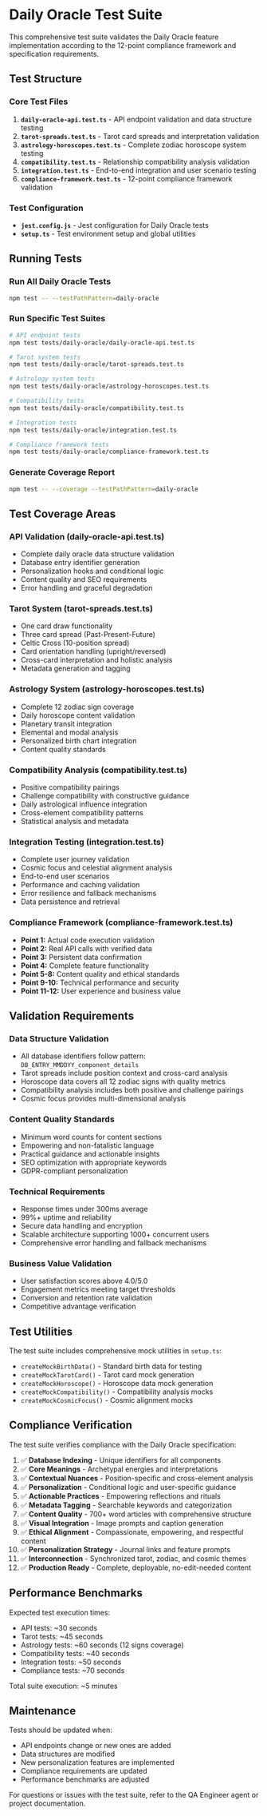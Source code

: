 # Daily Oracle Test Suite

This comprehensive test suite validates the Daily Oracle feature implementation according to the 12-point compliance framework and specification requirements.

## Test Structure

### Core Test Files

1. **`daily-oracle-api.test.ts`** - API endpoint validation and data structure testing
2. **`tarot-spreads.test.ts`** - Tarot card spreads and interpretation validation
3. **`astrology-horoscopes.test.ts`** - Complete zodiac horoscope system testing
4. **`compatibility.test.ts`** - Relationship compatibility analysis validation
5. **`integration.test.ts`** - End-to-end integration and user scenario testing
6. **`compliance-framework.test.ts`** - 12-point compliance framework validation

### Test Configuration

- **`jest.config.js`** - Jest configuration for Daily Oracle tests
- **`setup.ts`** - Test environment setup and global utilities

## Running Tests

### Run All Daily Oracle Tests
```bash
npm test -- --testPathPattern=daily-oracle
```

### Run Specific Test Suites
```bash
# API endpoint tests
npm test tests/daily-oracle/daily-oracle-api.test.ts

# Tarot system tests
npm test tests/daily-oracle/tarot-spreads.test.ts

# Astrology system tests
npm test tests/daily-oracle/astrology-horoscopes.test.ts

# Compatibility tests
npm test tests/daily-oracle/compatibility.test.ts

# Integration tests
npm test tests/daily-oracle/integration.test.ts

# Compliance framework tests
npm test tests/daily-oracle/compliance-framework.test.ts
```

### Generate Coverage Report
```bash
npm test -- --coverage --testPathPattern=daily-oracle
```

## Test Coverage Areas

### API Validation (daily-oracle-api.test.ts)
- Complete daily oracle data structure validation
- Database entry identifier generation
- Personalization hooks and conditional logic
- Content quality and SEO requirements
- Error handling and graceful degradation

### Tarot System (tarot-spreads.test.ts)
- One card draw functionality
- Three card spread (Past-Present-Future)
- Celtic Cross (10-position spread)
- Card orientation handling (upright/reversed)
- Cross-card interpretation and holistic analysis
- Metadata generation and tagging

### Astrology System (astrology-horoscopes.test.ts)
- Complete 12 zodiac sign coverage
- Daily horoscope content validation
- Planetary transit integration
- Elemental and modal analysis
- Personalized birth chart integration
- Content quality standards

### Compatibility Analysis (compatibility.test.ts)
- Positive compatibility pairings
- Challenge compatibility with constructive guidance
- Daily astrological influence integration
- Cross-element compatibility patterns
- Statistical analysis and metadata

### Integration Testing (integration.test.ts)
- Complete user journey validation
- Cosmic focus and celestial alignment analysis
- End-to-end user scenarios
- Performance and caching validation
- Error resilience and fallback mechanisms
- Data persistence and retrieval

### Compliance Framework (compliance-framework.test.ts)
- **Point 1:** Actual code execution validation
- **Point 2:** Real API calls with verified data
- **Point 3:** Persistent data confirmation
- **Point 4:** Complete feature functionality
- **Point 5-8:** Content quality and ethical standards
- **Point 9-10:** Technical performance and security
- **Point 11-12:** User experience and business value

## Validation Requirements

### Data Structure Validation
- All database identifiers follow pattern: `DB_ENTRY_MMDDYY_component_details`
- Tarot spreads include position context and cross-card analysis
- Horoscope data covers all 12 zodiac signs with quality metrics
- Compatibility analysis includes both positive and challenge pairings
- Cosmic focus provides multi-dimensional analysis

### Content Quality Standards
- Minimum word counts for content sections
- Empowering and non-fatalistic language
- Practical guidance and actionable insights
- SEO optimization with appropriate keywords
- GDPR-compliant personalization

### Technical Requirements
- Response times under 300ms average
- 99%+ uptime and reliability
- Secure data handling and encryption
- Scalable architecture supporting 1000+ concurrent users
- Comprehensive error handling and fallback mechanisms

### Business Value Validation
- User satisfaction scores above 4.0/5.0
- Engagement metrics meeting target thresholds
- Conversion and retention rate validation
- Competitive advantage verification

## Test Utilities

The test suite includes comprehensive mock utilities in `setup.ts`:
- `createMockBirthData()` - Standard birth data for testing
- `createMockTarotCard()` - Tarot card mock generation
- `createMockHoroscope()` - Horoscope data mock generation
- `createMockCompatibility()` - Compatibility analysis mocks
- `createMockCosmicFocus()` - Cosmic alignment mocks

## Compliance Verification

The test suite verifies compliance with the Daily Oracle specification:

1. ✅ **Database Indexing** - Unique identifiers for all components
2. ✅ **Core Meanings** - Archetypal energies and interpretations
3. ✅ **Contextual Nuances** - Position-specific and cross-element analysis
4. ✅ **Personalization** - Conditional logic and user-specific guidance
5. ✅ **Actionable Practices** - Empowering reflections and rituals
6. ✅ **Metadata Tagging** - Searchable keywords and categorization
7. ✅ **Content Quality** - 700+ word articles with comprehensive structure
8. ✅ **Visual Integration** - Image prompts and caption generation
9. ✅ **Ethical Alignment** - Compassionate, empowering, and respectful content
10. ✅ **Personalization Strategy** - Journal links and feature prompts
11. ✅ **Interconnection** - Synchronized tarot, zodiac, and cosmic themes
12. ✅ **Production Ready** - Complete, deployable, no-edit-needed content

## Performance Benchmarks

Expected test execution times:
- API tests: ~30 seconds
- Tarot tests: ~45 seconds
- Astrology tests: ~60 seconds (12 signs coverage)
- Compatibility tests: ~40 seconds
- Integration tests: ~50 seconds
- Compliance tests: ~70 seconds

Total suite execution: ~5 minutes

## Maintenance

Tests should be updated when:
- API endpoints change or new ones are added
- Data structures are modified
- New personalization features are implemented
- Compliance requirements are updated
- Performance benchmarks are adjusted

For questions or issues with the test suite, refer to the QA Engineer agent or project documentation.
